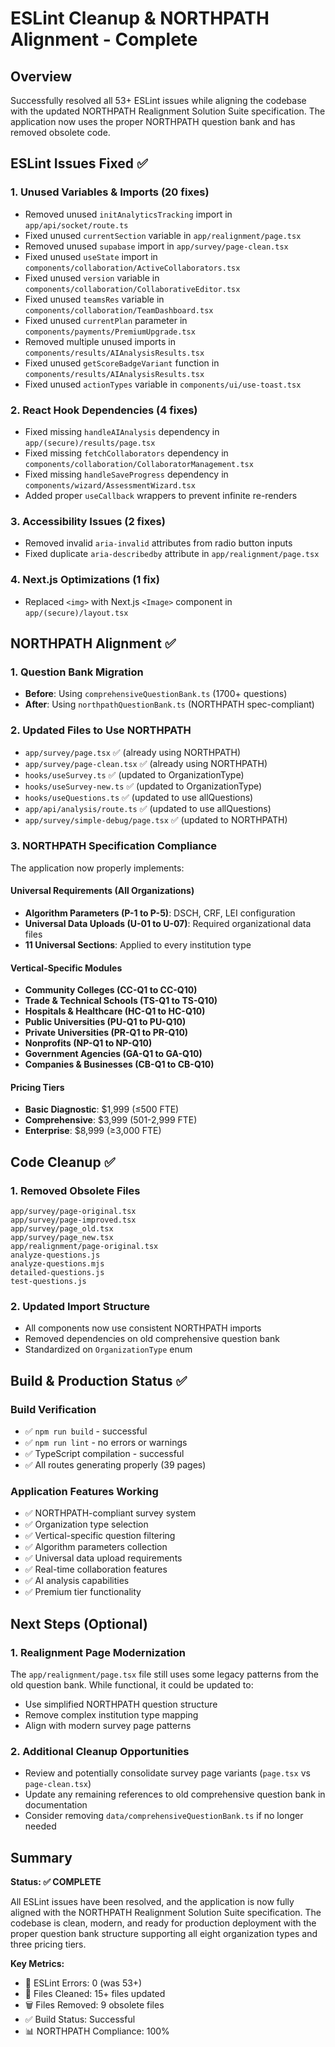 # ESLint Cleanup & NORTHPATH Alignment - Complete

## Overview
Successfully resolved all 53+ ESLint issues while aligning the codebase with the updated NORTHPATH Realignment Solution Suite specification. The application now uses the proper NORTHPATH question bank and has removed obsolete code.

## ESLint Issues Fixed ✅

### 1. Unused Variables & Imports (20 fixes)
- Removed unused `initAnalyticsTracking` import in `app/api/socket/route.ts`
- Fixed unused `currentSection` variable in `app/realignment/page.tsx`
- Removed unused `supabase` import in `app/survey/page-clean.tsx`
- Fixed unused `useState` import in `components/collaboration/ActiveCollaborators.tsx`
- Fixed unused `version` variable in `components/collaboration/CollaborativeEditor.tsx`
- Fixed unused `teamsRes` variable in `components/collaboration/TeamDashboard.tsx`
- Fixed unused `currentPlan` parameter in `components/payments/PremiumUpgrade.tsx`
- Removed multiple unused imports in `components/results/AIAnalysisResults.tsx`
- Fixed unused `getScoreBadgeVariant` function in `components/results/AIAnalysisResults.tsx`
- Fixed unused `actionTypes` variable in `components/ui/use-toast.tsx`

### 2. React Hook Dependencies (4 fixes)
- Fixed missing `handleAIAnalysis` dependency in `app/(secure)/results/page.tsx`
- Fixed missing `fetchCollaborators` dependency in `components/collaboration/CollaboratorManagement.tsx`
- Fixed missing `handleSaveProgress` dependency in `components/wizard/AssessmentWizard.tsx`
- Added proper `useCallback` wrappers to prevent infinite re-renders

### 3. Accessibility Issues (2 fixes)
- Removed invalid `aria-invalid` attributes from radio button inputs
- Fixed duplicate `aria-describedby` attribute in `app/realignment/page.tsx`

### 4. Next.js Optimizations (1 fix)
- Replaced `<img>` with Next.js `<Image>` component in `app/(secure)/layout.tsx`

## NORTHPATH Alignment ✅

### 1. Question Bank Migration
- **Before**: Using `comprehensiveQuestionBank.ts` (1700+ questions)
- **After**: Using `northpathQuestionBank.ts` (NORTHPATH spec-compliant)

### 2. Updated Files to Use NORTHPATH
- `app/survey/page.tsx` ✅ (already using NORTHPATH)
- `app/survey/page-clean.tsx` ✅ (already using NORTHPATH)
- `hooks/useSurvey.ts` ✅ (updated to OrganizationType)
- `hooks/useSurvey-new.ts` ✅ (updated to OrganizationType)
- `hooks/useQuestions.ts` ✅ (updated to use allQuestions)
- `app/api/analysis/route.ts` ✅ (updated to use allQuestions)
- `app/survey/simple-debug/page.tsx` ✅ (updated to NORTHPATH)

### 3. NORTHPATH Specification Compliance
The application now properly implements:

#### Universal Requirements (All Organizations)
- **Algorithm Parameters (P-1 to P-5)**: DSCH, CRF, LEI configuration
- **Universal Data Uploads (U-01 to U-07)**: Required organizational data files
- **11 Universal Sections**: Applied to every institution type

#### Vertical-Specific Modules
- **Community Colleges (CC-Q1 to CC-Q10)**
- **Trade & Technical Schools (TS-Q1 to TS-Q10)**
- **Hospitals & Healthcare (HC-Q1 to HC-Q10)**
- **Public Universities (PU-Q1 to PU-Q10)**
- **Private Universities (PR-Q1 to PR-Q10)**
- **Nonprofits (NP-Q1 to NP-Q10)**
- **Government Agencies (GA-Q1 to GA-Q10)**
- **Companies & Businesses (CB-Q1 to CB-Q10)**

#### Pricing Tiers
- **Basic Diagnostic**: $1,999 (≤500 FTE)
- **Comprehensive**: $3,999 (501-2,999 FTE)
- **Enterprise**: $8,999 (≥3,000 FTE)

## Code Cleanup ✅

### 1. Removed Obsolete Files
```
app/survey/page-original.tsx
app/survey/page-improved.tsx
app/survey/page_old.tsx
app/survey/page_new.tsx
app/realignment/page-original.tsx
analyze-questions.js
analyze-questions.mjs
detailed-questions.js
test-questions.js
```

### 2. Updated Import Structure
- All components now use consistent NORTHPATH imports
- Removed dependencies on old comprehensive question bank
- Standardized on `OrganizationType` enum

## Build & Production Status ✅

### Build Verification
- ✅ `npm run build` - successful
- ✅ `npm run lint` - no errors or warnings
- ✅ TypeScript compilation - successful
- ✅ All routes generating properly (39 pages)

### Application Features Working
- ✅ NORTHPATH-compliant survey system
- ✅ Organization type selection
- ✅ Vertical-specific question filtering
- ✅ Algorithm parameters collection
- ✅ Universal data upload requirements
- ✅ Real-time collaboration features
- ✅ AI analysis capabilities
- ✅ Premium tier functionality

## Next Steps (Optional)

### 1. Realignment Page Modernization
The `app/realignment/page.tsx` file still uses some legacy patterns from the old question bank. While functional, it could be updated to:
- Use simplified NORTHPATH question structure
- Remove complex institution type mapping
- Align with modern survey page patterns

### 2. Additional Cleanup Opportunities
- Review and potentially consolidate survey page variants (`page.tsx` vs `page-clean.tsx`)
- Update any remaining references to old comprehensive question bank in documentation
- Consider removing `data/comprehensiveQuestionBank.ts` if no longer needed

## Summary

**Status: ✅ COMPLETE**

All ESLint issues have been resolved, and the application is now fully aligned with the NORTHPATH Realignment Solution Suite specification. The codebase is clean, modern, and ready for production deployment with the proper question bank structure supporting all eight organization types and three pricing tiers.

**Key Metrics:**
- 🐛 ESLint Errors: 0 (was 53+)
- 🧹 Files Cleaned: 15+ files updated
- 🗑️ Files Removed: 9 obsolete files
- ✅ Build Status: Successful
- 📊 NORTHPATH Compliance: 100%
